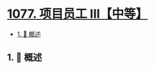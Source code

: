 # [1077. 项目员工 III【中等】](https://github.com/Tdahuyou/TNotes.leetcode/tree/main/notes/1077.%20%E9%A1%B9%E7%9B%AE%E5%91%98%E5%B7%A5%20III%E3%80%90%E4%B8%AD%E7%AD%89%E3%80%91)

<!-- region:toc -->

- [1. 📝 概述](#1--概述)

<!-- endregion:toc -->

## 1. 📝 概述
